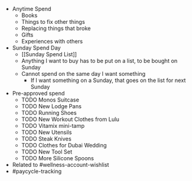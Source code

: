 - Anytime Spend
	- Books
	- Things to fix other things
	- Replacing things that broke
	- Gifts
	- Experiences with others
- Sunday Spend Day
	- [[Sunday Spend List]]
	- Anything I want to buy has to be put on a list, to be bought on Sunday
	- Cannot spend on the same day I want something
		- If I want something on a Sunday, that goes on the list for next Sunday
- Pre-approved spend
	- TODO Monos Suitcase
	- TODO New Lodge Pans
	- TODO Running Shoes
	- TODO New Workout Clothes from Lulu
	- TODO Vitamix mini-tamp
	- TODO New Utensils
	- TODO Steak Knives
	- TODO Clothes for Dubai Wedding
	- TODO New Tool Set
	- TODO More Silicone Spoons
- Related to #wellness-account-wishlist
- #paycycle-tracking
